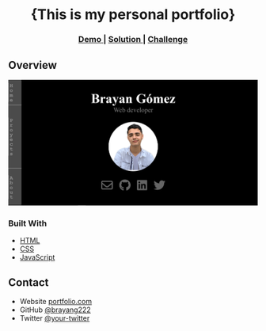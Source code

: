 <!-- Please update value in the {}  -->

<h1 align="center">{This is my personal portfolio}</h1>


<div align="center">
  <h3>
    <a href="https://portfoliobra.netlify.app/">
      Demo
    </a>
    <span> | </span>
    <a href="https://github.com/brayang222/Portfolio">
      Solution
    </a>
    <span> | </span>
    <a href="https://devchallenges.io/challenges/wBunSb7FPrIepJZAg0sY">
      Challenge
    </a>
  </h3>
</div>

<!-- OVERVIEW -->

## Overview

![screenshot](/screen.png)

### Built With


- [HTML](https://developer.mozilla.org/es/docs/Web/HTML)
- [CSS](https://developer.mozilla.org/es/docs/Web/CSS)
- [JavaScript](https://developer.mozilla.org/es/docs/Web/JavaScript)


## Contact

- Website [portfolio.com](https://portfoliobra.netlify.app/)
- GitHub [@brayang222](https://github.com/your-usermame)
- Twitter [@your-twitter](https://twitter.com/BrayanGmz_)
